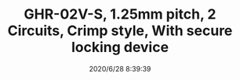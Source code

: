 ﻿---
layout: post 
title: GHR-02V-S, 1.25mm pitch, 2 Circuits, Crimp style, With secure locking device
tags: GH
categories: wire-harness
overview: Crimp style, With secure locking device,With secure locking device, Pitch 1.25
series: 
part_number: GHR-02V-S
thumb_img: static/202006/379-thumb-20200628164232.jpg
image: static/202006/379-20200628164232.jpg
date: 2020/6/28 8:39:39
---



